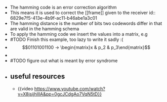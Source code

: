 - The hamming code is an error correction algorithm
- This means it is used to correct the [[frame]] given to the receiver
  id:: 6829e7f5-413e-4b9f-ac11-b46abe1a3c01
- The hamming distance is the number of bits two codewords differ in that are valid in the hamming schema
- To apply the hamming code we insert the values into a matrix, e.g
- #TODO Finish this example, too lazy to write it sadly :(
- $$01101001100 -> \begin{matrix}x & p_2 & p_3\end{matrix}$$
-
- #TODO figure out what is meant by error syndrome
- ## useful resources
	- {{video https://www.youtube.com/watch?v=X8jsijhllIA&pp=0gcJCdgAo7VqN5tD}}